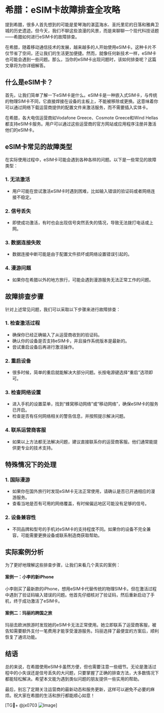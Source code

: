 # 希腊：eSIM卡故障排查全攻略

提到希腊，很多人首先想到的可能是爱琴海的湛蓝海水、圣托里尼的日落和雅典卫城的历史遗迹。但今天，我们不聊这些浪漫的风景，而是来聊聊一个现代科技话题——希腊如何进行eSIM卡的故障排查。

在希腊，随着移动通信技术的发展，越来越多的人开始使用eSIM卡。这种卡片不仅节省了空间，还让我们的生活更加便捷。然而，就像任何新技术一样，eSIM卡也可能会遇到一些问题。那么，当你的eSIM卡出现问题时，该如何排查呢？这篇文章将为你详细解答。

## 什么是eSIM卡？

首先，让我们简单了解一下eSIM卡是什么。eSIM卡是一种嵌入式SIM卡，与传统的物理SIM卡不同，它直接焊接在设备的主板上，不能被移除或更换。这意味着你可以通过网络下载运营商提供的配置文件来激活服务，而不需要插入实体卡。

在希腊，各大电信运营商如Vodafone Greece、Cosmote Greece和Wind Hellas都支持eSIM卡服务。用户可以通过这些运营商的官方网站或应用程序注册并激活他们的eSIM卡。

## eSIM卡常见的故障类型

在实际使用过程中，eSIM卡可能会遇到各种各样的问题。以下是一些常见的故障类型：

### 1. **无法激活**
   - 用户可能在尝试激活eSIM卡时遇到困难，比如输入错误的验证码或者网络连接不稳定。
   
### 2. **信号丢失**
   - 即使成功激活，有时也会出现信号突然丢失的情况，导致无法拨打电话或上网。
   
### 3. **数据连接失败**
   - 数据连接中断可能是由于配置文件损坏或网络设置错误引起的。
   
### 4. **漫游问题**
   - 如果你在希腊以外的地方旅行，可能会遇到漫游服务无法正常工作的问题。

## 故障排查步骤

针对上述常见问题，我们可以采取以下步骤来进行故障排查：

### 1. **检查激活过程**
   - 确保你已经正确输入了从运营商收到的验证码。
   - 确认你的设备是否支持eSIM卡，并且操作系统版本是最新的。
   - 尝试重启设备后再进行激活操作。

### 2. **重启设备**
   - 很多时候，简单的重启就能解决大部分问题。长按电源键选择“重启”选项即可。

### 3. **检查网络设置**
   - 进入手机的设置菜单，找到“蜂窝移动网络”或“移动网络”，确保eSIM卡的服务已开启。
   - 检查是否有任何网络相关的警告信息，并按照提示解决问题。

### 4. **联系运营商客服**
   - 如果以上方法都无法解决问题，建议直接联系你的运营商客服。他们通常能提供更专业的技术支持。

## 特殊情况下的处理

### 1. **国际漫游**
   - 如果你在国外旅行时发现eSIM卡无法正常使用，请确认是否已开通相应的漫游服务。
   - 查看当地是否有可用的网络覆盖，有时候偏远地区可能没有足够的信号。

### 2. **设备兼容性**
   - 不同品牌和型号的手机对eSIM卡的支持程度不同。如果你的设备不完全兼容，可能需要更换设备或联系制造商获取帮助。

## 实际案例分析

为了更好地理解这些排查步骤，让我们来看几个真实的案例：

#### 案例一：小李的新iPhone
小李刚买了最新款的iPhone，想用eSIM卡代替传统的物理SIM卡。但在激活过程中遇到了验证码输入错误的问题。他首先仔细核对了验证码，然后重新启动了手机，终于成功激活了eSIM卡。

#### 案例二：玛丽的跨国之旅
玛丽去欧洲旅游时发现她的eSIM卡无法正常使用。她立即联系了运营商客服，被告知需要额外支付一笔费用才能享受漫游服务。玛丽选择了最便宜的方案后，顺利恢复了通讯功能。

## 结语

总的来说，在希腊使用eSIM卡虽然方便，但也需要注意一些细节。无论是激活过程中的小失误还是信号丢失的大问题，只要掌握了正确的排查方法，大多数情况下都能轻松解决。希望本文能为遇到类似问题的朋友提供一些实用的帮助。

最后，别忘了定期关注运营商的最新动态和服务更新，这样可以避免不必要的麻烦。祝大家在希腊的生活和旅行都能顺心如意！

[TG💪+ @jx0703 ![Image](https://github.com/user-attachments/assets/dbca1d08-cadb-493c-b0ec-ad6f7a83f270)]